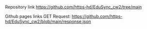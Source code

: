 Repository link
https://github.com/https-hd/EduSync_cw2/tree/main

Github pages links
GET Request: https://github.com/https-hd/EduSync_cw2/blob/main/response.json

